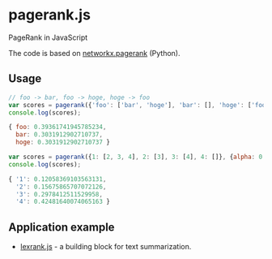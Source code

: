 # pagerank.js

PageRank in JavaScript

The code is based on [networkx.pagerank](https://github.com/networkx/networkx/blob/master/networkx/algorithms/link_analysis/pagerank_alg.py) (Python).

## Usage

```javascript
// foo -> bar, foo -> hoge, hoge -> foo
var scores = pagerank({'foo': ['bar', 'hoge'], 'bar': [], 'hoge': ['foo']});
console.log(scores);

{ foo: 0.39361741945785234,
  bar: 0.3031912902710737,
  hoge: 0.3031912902710737 }

var scores = pagerank({1: [2, 3, 4], 2: [3], 3: [4], 4: []}, {alpha: 0.9});
console.log(scores);

{ '1': 0.12058369103563131,
  '2': 0.15675865707072126,
  '3': 0.2978412511529958,
  '4': 0.42481640074065163 }

```

## Application example

- [lexrank.js](https://github.com/iinm/lexrank.js) - a building block for text summarization.
